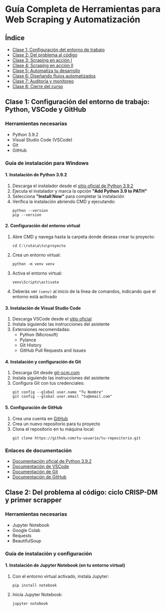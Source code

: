 # Guía Completa de Herramientas para Web Scraping y Automatización

## Índice
- [Clase 1: Configuración del entorno de trabajo](#clase-1-configuración-del-entorno-de-trabajo-python-vscode-y-github)
- [Clase 2: Del problema al código](#clase-2-del-problema-al-código-ciclo-crisp-dm-y-primer-scrapper)
- [Clase 3: Scraping en acción I](#clase-3-scraping-en-acción-i-explorando-datos-con-beautifulsoup)
- [Clase 4: Scraping en acción II](#clase-4-scraping-en-acción-ii-selenium-scrapy-y-almacenamiento)
- [Clase 5: Automatiza tu desarrollo](#clase-5-automatiza-tu-desarrollo-fundamentos-de-integración-continua)
- [Clase 6: Diseñando flujos automatizados](#clase-6-diseñando-flujos-automatizados-con-github-actions)
- [Clase 7: Auditoría y monitoreo](#clase-7-auditoría-y-monitoreo-análisis-de-datos-y-prácticas-devops)
- [Clase 8: Cierre del curso](#clase-8-cierre-del-curso-tablero-bi-despliegue-y-casos-de-éxito)

## Clase 1: Configuración del entorno de trabajo: Python, VSCode y GitHub

### Herramientas necesarias
- Python 3.9.2
- Visual Studio Code (VSCode)
- Git
- GitHub

### Guía de instalación para Windows

#### 1. Instalación de Python 3.9.2
1. Descarga el instalador desde el [sitio oficial de Python 3.9.2](https://www.python.org/downloads/release/python-392/)
2. Ejecuta el instalador y marca la opción **"Add Python 3.9 to PATH"**
3. Selecciona **"Install Now"** para completar la instalación
4. Verifica la instalación abriendo CMD y ejecutando:
   ```
   python --version
   pip --version
   ```

#### 2. Configuración del entorno virtual
1. Abre CMD y navega hasta la carpeta donde deseas crear tu proyecto:
   ```
   cd C:\ruta\a\tu\proyecto
   ```
2. Crea un entorno virtual:
   ```
   python -m venv venv
   ```
3. Activa el entorno virtual:
   ```
   venv\Scripts\activate
   ```
4. Deberás ver `(venv)` al inicio de la línea de comandos, indicando que el entorno está activado

#### 3. Instalación de Visual Studio Code
1. Descarga VSCode desde el [sitio oficial](https://code.visualstudio.com/)
2. Instala siguiendo las instrucciones del asistente
3. Extensiones recomendadas:
   - Python (Microsoft)
   - Pylance
   - Git History
   - GitHub Pull Requests and Issues

#### 4. Instalación y configuración de Git
1. Descarga Git desde [git-scm.com](https://git-scm.com/download/win)
2. Instala siguiendo las instrucciones del asistente
3. Configura Git con tus credenciales:
   ```
   git config --global user.name "Tu Nombre"
   git config --global user.email "tu@email.com"
   ```

#### 5. Configuración de GitHub
1. Crea una cuenta en [GitHub](https://github.com/)
2. Crea un nuevo repositorio para tu proyecto
3. Clona el repositorio en tu máquina local:
   ```
   git clone https://github.com/tu-usuario/tu-repositorio.git
   ```

### Enlaces de documentación
- [Documentación oficial de Python 3.9.2](https://docs.python.org/3.9/)
- [Documentación de VSCode](https://code.visualstudio.com/docs)
- [Documentación de Git](https://git-scm.com/doc)
- [Documentación de GitHub](https://docs.github.com/es)

## Clase 2: Del problema al código: ciclo CRISP-DM y primer scrapper

### Herramientas necesarias
- Jupyter Notebook
- Google Colab
- Requests
- BeautifulSoup

### Guía de instalación y configuración

#### 1. Instalación de Jupyter Notebook (en tu entorno virtual)
1. Con el entorno virtual activado, instala Jupyter:
   ```
   pip install notebook
   ```
2. Inicia Jupyter Notebook:
   ```
   jupyter notebook